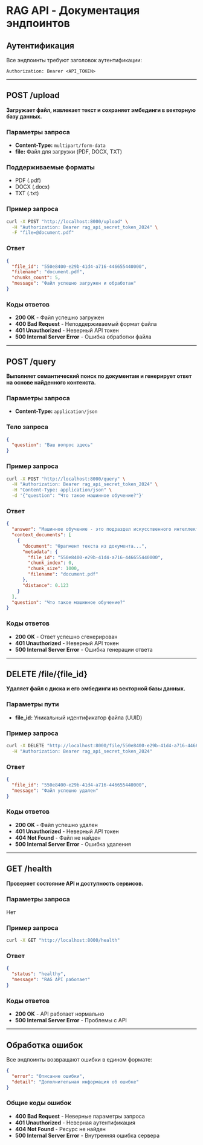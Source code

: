 # RAG API - Документация эндпоинтов

## Аутентификация

Все эндпоинты требуют заголовок аутентификации:
```
Authorization: Bearer <API_TOKEN>
```

---

## POST /upload

**Загружает файл, извлекает текст и сохраняет эмбединги в векторную базу данных.**

### Параметры запроса
- **Content-Type:** `multipart/form-data`
- **file:** Файл для загрузки (PDF, DOCX, TXT)

### Поддерживаемые форматы
- PDF (.pdf)
- DOCX (.docx)
- TXT (.txt)

### Пример запроса
```bash
curl -X POST "http://localhost:8000/upload" \
  -H "Authorization: Bearer rag_api_secret_token_2024" \
  -F "file=@document.pdf"
```

### Ответ
```json
{
  "file_id": "550e8400-e29b-41d4-a716-446655440000",
  "filename": "document.pdf",
  "chunks_count": 5,
  "message": "Файл успешно загружен и обработан"
}
```

### Коды ответов
- **200 OK** - Файл успешно загружен
- **400 Bad Request** - Неподдерживаемый формат файла
- **401 Unauthorized** - Неверный API токен
- **500 Internal Server Error** - Ошибка обработки файла

---

## POST /query

**Выполняет семантический поиск по документам и генерирует ответ на основе найденного контекста.**

### Параметры запроса
- **Content-Type:** `application/json`

### Тело запроса
```json
{
  "question": "Ваш вопрос здесь"
}
```

### Пример запроса
```bash
curl -X POST "http://localhost:8000/query" \
  -H "Authorization: Bearer rag_api_secret_token_2024" \
  -H "Content-Type: application/json" \
  -d '{"question": "Что такое машинное обучение?"}'
```

### Ответ
```json
{
  "answer": "Машинное обучение - это подраздел искусственного интеллекта...",
  "context_documents": [
    {
      "document": "Фрагмент текста из документа...",
      "metadata": {
        "file_id": "550e8400-e29b-41d4-a716-446655440000",
        "chunk_index": 0,
        "chunk_size": 1000,
        "filename": "document.pdf"
      },
      "distance": 0.123
    }
  ],
  "question": "Что такое машинное обучение?"
}
```

### Коды ответов
- **200 OK** - Ответ успешно сгенерирован
- **401 Unauthorized** - Неверный API токен
- **500 Internal Server Error** - Ошибка генерации ответа

---

## DELETE /file/{file_id}

**Удаляет файл с диска и его эмбединги из векторной базы данных.**

### Параметры пути
- **file_id:** Уникальный идентификатор файла (UUID)

### Пример запроса
```bash
curl -X DELETE "http://localhost:8000/file/550e8400-e29b-41d4-a716-446655440000" \
  -H "Authorization: Bearer rag_api_secret_token_2024"
```

### Ответ
```json
{
  "file_id": "550e8400-e29b-41d4-a716-446655440000",
  "message": "Файл успешно удален"
}
```

### Коды ответов
- **200 OK** - Файл успешно удален
- **401 Unauthorized** - Неверный API токен
- **404 Not Found** - Файл не найден
- **500 Internal Server Error** - Ошибка удаления

---

## GET /health

**Проверяет состояние API и доступность сервисов.**

### Параметры запроса
Нет

### Пример запроса
```bash
curl -X GET "http://localhost:8000/health"
```

### Ответ
```json
{
  "status": "healthy",
  "message": "RAG API работает"
}
```

### Коды ответов
- **200 OK** - API работает нормально
- **500 Internal Server Error** - Проблемы с API

---

## Обработка ошибок

Все эндпоинты возвращают ошибки в едином формате:

```json
{
  "error": "Описание ошибки",
  "detail": "Дополнительная информация об ошибке"
}
```

### Общие коды ошибок
- **400 Bad Request** - Неверные параметры запроса
- **401 Unauthorized** - Неверная аутентификация
- **404 Not Found** - Ресурс не найден
- **500 Internal Server Error** - Внутренняя ошибка сервера 